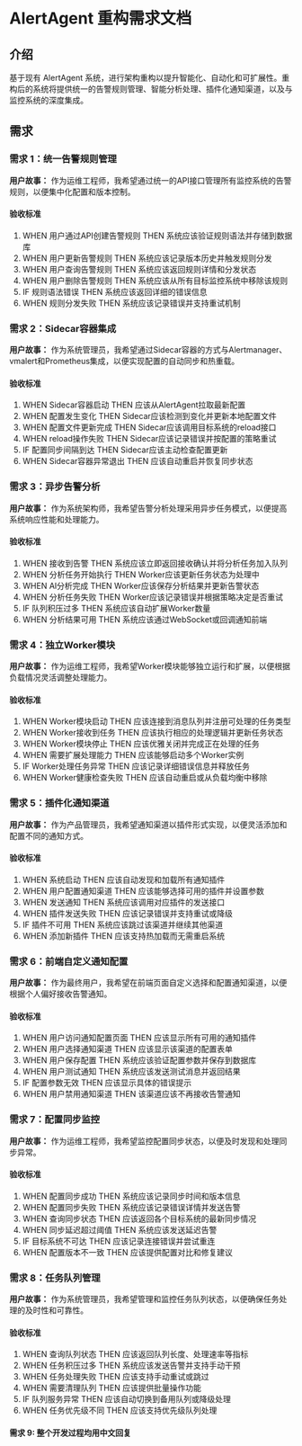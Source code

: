 # AlertAgent 重构需求文档

## 介绍

基于现有 AlertAgent 系统，进行架构重构以提升智能化、自动化和可扩展性。重构后的系统将提供统一的告警规则管理、智能分析处理、插件化通知渠道，以及与监控系统的深度集成。

## 需求

### 需求 1：统一告警规则管理

**用户故事：** 作为运维工程师，我希望通过统一的API接口管理所有监控系统的告警规则，以便集中化配置和版本控制。

#### 验收标准

1. WHEN 用户通过API创建告警规则 THEN 系统应该验证规则语法并存储到数据库
2. WHEN 用户更新告警规则 THEN 系统应该记录版本历史并触发规则分发
3. WHEN 用户查询告警规则 THEN 系统应该返回规则详情和分发状态
4. WHEN 用户删除告警规则 THEN 系统应该从所有目标监控系统中移除该规则
5. IF 规则语法错误 THEN 系统应该返回详细的错误信息
6. WHEN 规则分发失败 THEN 系统应该记录错误并支持重试机制

### 需求 2：Sidecar容器集成

**用户故事：** 作为系统管理员，我希望通过Sidecar容器的方式与Alertmanager、vmalert和Prometheus集成，以便实现配置的自动同步和热重载。

#### 验收标准

1. WHEN Sidecar容器启动 THEN 应该从AlertAgent拉取最新配置
2. WHEN 配置发生变化 THEN Sidecar应该检测到变化并更新本地配置文件
3. WHEN 配置文件更新完成 THEN Sidecar应该调用目标系统的reload接口
4. WHEN reload操作失败 THEN Sidecar应该记录错误并按配置的策略重试
5. IF 配置同步间隔到达 THEN Sidecar应该主动检查配置更新
6. WHEN Sidecar容器异常退出 THEN 应该自动重启并恢复同步状态

### 需求 3：异步告警分析

**用户故事：** 作为系统架构师，我希望告警分析处理采用异步任务模式，以便提高系统响应性能和处理能力。

#### 验收标准

1. WHEN 接收到告警 THEN 系统应该立即返回接收确认并将分析任务加入队列
2. WHEN 分析任务开始执行 THEN Worker应该更新任务状态为处理中
3. WHEN AI分析完成 THEN Worker应该保存分析结果并更新告警状态
4. WHEN 分析任务失败 THEN Worker应该记录错误并根据策略决定是否重试
5. IF 队列积压过多 THEN 系统应该自动扩展Worker数量
6. WHEN 分析结果可用 THEN 系统应该通过WebSocket或回调通知前端

### 需求 4：独立Worker模块

**用户故事：** 作为运维工程师，我希望Worker模块能够独立运行和扩展，以便根据负载情况灵活调整处理能力。

#### 验收标准

1. WHEN Worker模块启动 THEN 应该连接到消息队列并注册可处理的任务类型
2. WHEN Worker接收到任务 THEN 应该执行相应的处理逻辑并更新任务状态
3. WHEN Worker模块停止 THEN 应该优雅关闭并完成正在处理的任务
4. WHEN 需要扩展处理能力 THEN 应该能够启动多个Worker实例
5. IF Worker处理任务异常 THEN 应该记录详细错误信息并释放任务
6. WHEN Worker健康检查失败 THEN 应该自动重启或从负载均衡中移除

### 需求 5：插件化通知渠道

**用户故事：** 作为产品管理员，我希望通知渠道以插件形式实现，以便灵活添加和配置不同的通知方式。

#### 验收标准

1. WHEN 系统启动 THEN 应该自动发现和加载所有通知插件
2. WHEN 用户配置通知渠道 THEN 应该能够选择可用的插件并设置参数
3. WHEN 发送通知 THEN 系统应该调用对应插件的发送接口
4. WHEN 插件发送失败 THEN 应该记录错误并支持重试或降级
5. IF 插件不可用 THEN 系统应该跳过该渠道并继续其他渠道
6. WHEN 添加新插件 THEN 应该支持热加载而无需重启系统

### 需求 6：前端自定义通知配置

**用户故事：** 作为最终用户，我希望在前端页面自定义选择和配置通知渠道，以便根据个人偏好接收告警通知。

#### 验收标准

1. WHEN 用户访问通知配置页面 THEN 应该显示所有可用的通知插件
2. WHEN 用户选择通知渠道 THEN 应该显示该渠道的配置表单
3. WHEN 用户保存配置 THEN 系统应该验证配置参数并保存到数据库
4. WHEN 用户测试通知 THEN 系统应该发送测试消息并返回结果
5. IF 配置参数无效 THEN 应该显示具体的错误提示
6. WHEN 用户禁用通知渠道 THEN 该渠道应该不再接收告警通知

### 需求 7：配置同步监控

**用户故事：** 作为运维工程师，我希望监控配置同步状态，以便及时发现和处理同步异常。

#### 验收标准

1. WHEN 配置同步成功 THEN 系统应该记录同步时间和版本信息
2. WHEN 配置同步失败 THEN 系统应该记录错误详情并发送告警
3. WHEN 查询同步状态 THEN 应该返回各个目标系统的最新同步情况
4. WHEN 同步延迟超过阈值 THEN 系统应该发送延迟告警
5. IF 目标系统不可达 THEN 应该记录连接错误并尝试重连
6. WHEN 配置版本不一致 THEN 应该提供配置对比和修复建议

### 需求 8：任务队列管理

**用户故事：** 作为系统管理员，我希望管理和监控任务队列状态，以便确保任务处理的及时性和可靠性。

#### 验收标准

1. WHEN 查询队列状态 THEN 应该返回队列长度、处理速率等指标
2. WHEN 任务积压过多 THEN 系统应该发送告警并支持手动干预
3. WHEN 任务处理失败 THEN 应该支持手动重试或跳过
4. WHEN 需要清理队列 THEN 应该提供批量操作功能
5. IF 队列服务异常 THEN 应该自动切换到备用队列或降级处理
6. WHEN 任务优先级不同 THEN 应该支持优先级队列处理

#### 需求 9: 整个开发过程均用中文回复
